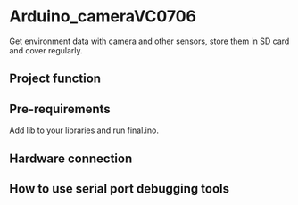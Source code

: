 # Arduino_cameraVC0706
Get environment data with camera and other sensors, store them in SD card and cover regularly.
## Project function
## Pre-requirements
Add lib to your libraries and run final.ino.
## Hardware connection
## How to use serial port debugging tools
